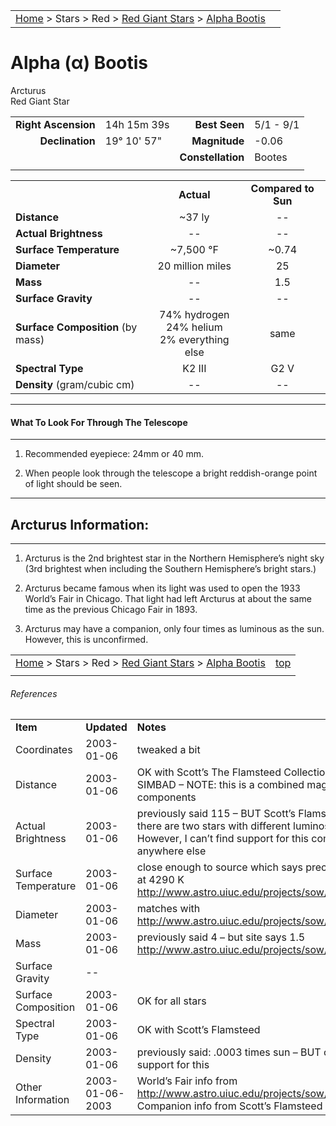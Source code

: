 |    |    |
|:---|---:|
|[Home](/notes/#object-notes) > Stars > Red > [Red Giant Stars](../!red-giant-stars) > [Alpha Bootis](#alpha-bootis)|  |

# Alpha (&alpha;) Bootis
Arcturus<br/>
Red Giant Star

|   |   |   |   |
|--:|:--|--:|:--|
|**Right Ascension**|14h 15m 39s|**Best Seen**| 5/1 - 9/1 |
|**Declination**|19&deg; 10' 57"|**Magnitude**| -0.06 |
|  |  |**Constellation**|Bootes|
|  |  |  |

|  |  |  |
|--|:--:|:--:|
|  |**Actual**|**Compared to Sun**|
|**Distance**| ~37 ly | -- |
|**Actual Brightness**| -- | -- |
|**Surface Temperature**| ~7,500 &deg;F| ~0.74 |
|**Diameter**| 20 million miles | 25 |
|**Mass**|--| 1.5 |
|**Surface Gravity**|--|--|
|**Surface Composition** (by mass)|74% hydrogen<br>24% helium<br>2% everything else|same|
|**Spectral Type**| K2 III | G2 V |
|**Density** (gram/cubic cm)|--|--|

---
#### What To Look For Through The Telescope
---

1.  Recommended eyepiece: 24mm or 40 mm.

1.  When people look through the telescope a bright reddish-orange point of light should be seen.

---
## Arcturus Information:
---

1.  Arcturus is the 2nd brightest star in the Northern Hemisphere’s night sky (3rd brightest when including the Southern Hemisphere’s bright stars.)

1.  Arcturus became famous when its light was used to open the 1933 World’s Fair in Chicago.  That light had left Arcturus at about the same time as the previous Chicago Fair in 1893.

1.  Arcturus may have a companion, only four times as luminous as the sun.  However, this is unconfirmed.


|    |    |
|:---|---:|
|[Home](/notes/#object-notes) > Stars > Red > [Red Giant Stars](../!red-giant-stars) > [Alpha Bootis](#alpha-bootis) | [top](#alpha-bootis) |
|    |    |


###### References

|   |   |   |
|---|---|---|
|**Item**|**Updated**|**Notes**| 
|Coordinates|2003-01-06|tweaked a bit|
|Distance|2003-01-06|OK with Scott’s The Flamsteed Collection and SIMBAD – NOTE: this is a combined mag of the two components|
|Actual Brightness|2003-01-06|previously said 115 – BUT Scott’s Flamsteed says there are two stars with different luminosities.  However, I can’t find support for this companion anywhere else|
|Surface Temperature|2003-01-06|close enough to source which says precisely defined at 4290 K <http://www.astro.uiuc.edu/projects/sow/arcturus.html>|
|Diameter|2003-01-06|matches with <http://www.astro.uiuc.edu/projects/sow/arcturus.html>|
|Mass|2003-01-06|previously said 4 – but site says 1.5 <http://www.astro.uiuc.edu/projects/sow/arcturus.html>|
|Surface Gravity| -- |   |
|Surface Composition|2003-01-06|OK for all stars|
|Spectral Type|2003-01-06|OK with Scott’s Flamsteed|
|Density|2003-01-06|previously said: .0003 times sun – BUT can find no support for this|
|Other Information|2003-01-06-2003|World’s Fair info from <http://www.astro.uiuc.edu/projects/sow/arcturus.html><br/>Companion info from Scott’s Flamsteed|

